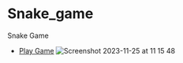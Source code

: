 # Snake_game
Snake Game
- [Play Game](https://bogdanlarionov.github.io/Snake_game/)
![Screenshot 2023-11-25 at 11 15 48](https://github.com/BogdanLarionov/Snake_game/assets/66039986/9e5b49d3-de8f-403f-a1a6-a654d3f0e916)
